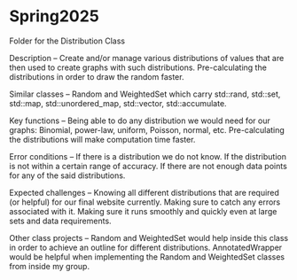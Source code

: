 # Spring2025
Folder for the Distribution Class

Description – Create and/or manage various distributions of values that are then used to create graphs with such distributions. Pre-calculating the distributions in order to draw the random faster. 

Similar classes – Random and WeightedSet which carry std::rand, std::set, std::map, std::unordered_map, std::vector, std::accumulate.  

Key functions – Being able to do any distribution we would need for our graphs:  Binomial, power-law, uniform, Poisson, normal, etc. Pre-calculating the distributions will make computation time faster. 

Error conditions – If there is a distribution we do not know. If the distribution is not within a certain range of accuracy. If there are not enough data points for any of the said distributions. 

Expected challenges – Knowing all different distributions that are required (or helpful) for our final website currently. Making sure to catch any errors associated with it. Making sure it runs smoothly and quickly even at large sets and data requirements. 

Other class projects – Random and WeightedSet would help inside this class in order to achieve an outline for different distributions. AnnotatedWrapper would be helpful when implementing the Random and WeightedSet classes from inside my group. 